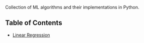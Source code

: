 Collection of ML algorithms and their implementations in Python.


## Table of Contents

- [Linear Regression](#linear-regression)